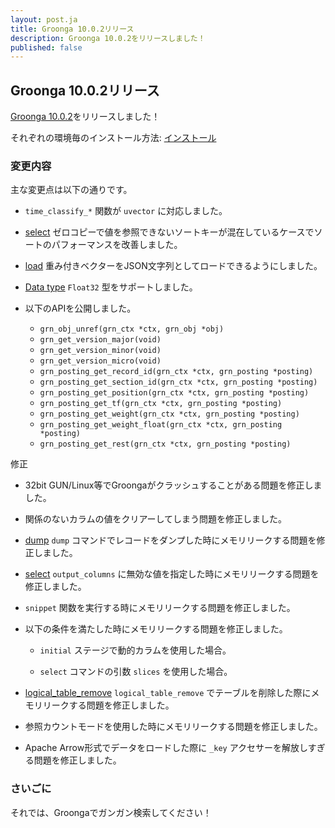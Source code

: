 ```yaml
---
layout: post.ja
title: Groonga 10.0.2リリース
description: Groonga 10.0.2をリリースしました！
published: false
---
```


## Groonga 10.0.2リリース

[Groonga 10.0.2](/ja/docs/news.html#release-10-0-2)をリリースしました！

それぞれの環境毎のインストール方法: [インストール](/ja/docs/install.html)

### 変更内容

主な変更点は以下の通りです。

* ``time_classify_*`` 関数が ``uvector`` に対応しました。

* [select](/ja/docs/reference/commands/select.html) ゼロコピーで値を参照できないソートキーが混在しているケースでソートのパフォーマンスを改善しました。

* [load](/ja/docs/reference/commands/load.html) 重み付きベクターをJSON文字列としてロードできるようにしました。

* [Data type](/ja/docs/reference/types.html) ``Float32`` 型をサポートしました。

* 以下のAPIを公開しました。

  * ``grn_obj_unref(grn_ctx *ctx, grn_obj *obj)``
  * ``grn_get_version_major(void)``
  * ``grn_get_version_minor(void)``
  * ``grn_get_version_micro(void)``
  * ``grn_posting_get_record_id(grn_ctx *ctx, grn_posting *posting)``
  * ``grn_posting_get_section_id(grn_ctx *ctx, grn_posting *posting)``
  * ``grn_posting_get_position(grn_ctx *ctx, grn_posting *posting)``
  * ``grn_posting_get_tf(grn_ctx *ctx, grn_posting *posting)``
  * ``grn_posting_get_weight(grn_ctx *ctx, grn_posting *posting)``
  * ``grn_posting_get_weight_float(grn_ctx *ctx, grn_posting *posting)``
  * ``grn_posting_get_rest(grn_ctx *ctx, grn_posting *posting)``

修正

* 32bit GUN/Linux等でGroongaがクラッシュすることがある問題を修正しました。

* 関係のないカラムの値をクリアーしてしまう問題を修正しました。

* [dump](/ja/docs/reference/commands/dump.html) ``dump`` コマンドでレコードをダンプした時にメモリリークする問題を修正しました。

* [select](/ja/docs/reference/commands/select.html) ``output_columns`` に無効な値を指定した時にメモリリークする問題を修正しました。

* ``snippet`` 関数を実行する時にメモリリークする問題を修正しました。

* 以下の条件を満たした時にメモリリークする問題を修正しました。

  * ``initial`` ステージで動的カラムを使用した場合。

  * ``select`` コマンドの引数 ``slices`` を使用した場合。

* [logical_table_remove](/ja/docs/reference/commands/logical_table_remove.html) ``logical_table_remove`` でテーブルを削除した際にメモリリークする問題を修正しました。

* 参照カウントモードを使用した時にメモリリークする問題を修正しました。

* Apache Arrow形式でデータをロードした際に ``_key`` アクセサーを解放しすぎる問題を修正しました。

### さいごに

それでは、Groongaでガンガン検索してください！
